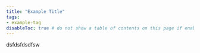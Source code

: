 ```yaml
---
title: "Example Title"
tags:
- example-tag
disableToc: true # do not show a table of contents on this page if enabled
---
```


dsfdsfdsdfsw